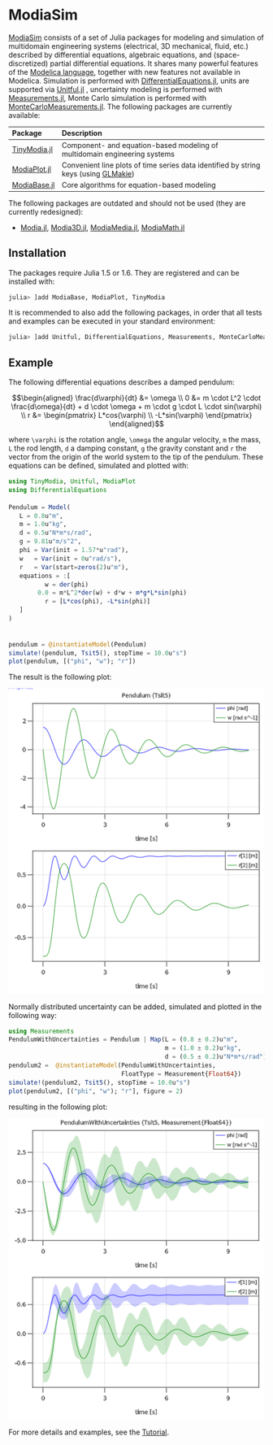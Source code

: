 # ModiaSim

[ModiaSim](https://github.com/ModiaSim) consists of a set of Julia packages for modeling and simulation of multidomain engineering systems (electrical, 3D mechanical, fluid, etc.) described by differential equations, algebraic equations, and (space-discretized) partial differential equations. It shares many powerful features of the
[Modelica language](https://www.modelica.org/modelicalanguage), together with new features not available in Modelica. Simulation is performed with [DifferentialEquations.jl](https://github.com/SciML/DifferentialEquations.jl), units are supported via [Unitful.jl](https://github.com/PainterQubits/Unitful.jl) , uncertainty modeling is performed with [Measurements.jl](https://github.com/JuliaPhysics/Measurements.jl), Monte Carlo simulation is performed with [MonteCarloMeasurements.jl](https://github.com/baggepinnen/MonteCarloMeasurements.jl). The following packages are currently available:

| Package                                                  | Description |
|:---------------------------------------------------------|:----------- |
| [TinyModia.jl](https://github.com/ModiaSim/TinyModia.jl) | Component- and equation-based modeling of multidomain engineering systems           |
| [ModiaPlot.jl](https://github.com/ModiaSim/ModiaPlot.jl) | Convenient line plots of time series data identified by string keys (using [GLMakie](https://github.com/JuliaPlots/GLMakie.jl)) |
| [ModiaBase.jl](https://github.com/ModiaSim/ModiaBase.jl) | Core algorithms for equation-based modeling                                         |

The following packages are outdated and should not be used (they are currently redesigned):

- [Modia.jl](https://github.com/ModiaSim/Modia.jl),
  [Modia3D.jl](https://github.com/ModiaSim/Modia3D.jl),
  [ModiaMedia.jl](https://github.com/ModiaSim/ModiaMedia.jl),
  [ModiaMath.jl](https://github.com/ModiaSim/ModiaMath.jl)


## Installation

The packages require Julia 1.5 or 1.6. They are registered and can be installed with:

```julia
julia> ]add ModiaBase, ModiaPlot, TinyModia
```


It is recommended to also add the following packages, in order that all tests and examples can be executed in your standard environment:

```julia
julia> ]add Unitful, DifferentialEquations, Measurements, MonteCarloMeasurements, Distributions
```

## Example

The following differential equations describes a damped pendulum:

```math
\begin{aligned}
 \frac{d\varphi}{dt} &= \omega \\
                   0 &= m \cdot L^2 \cdot \frac{d\omega}{dt} + d \cdot \omega + m \cdot g \cdot L \cdot sin(\varphi) \\
                   r &= \begin{pmatrix}
                           L*cos(\varphi) \\
                          -L*sin(\varphi)
                        \end{pmatrix}
\end{aligned}
```

where ``\varphi`` is the rotation angle, ``\omega`` the angular velocity,
``m`` the mass, ``L`` the rod length, ``d`` a damping constant,
``g`` the gravity constant and ``r`` the vector from the origin of the world system
to the tip of the pendulum. These equations can be defined, simulated and plotted with:

```julia
using TinyModia, Unitful, ModiaPlot
using DifferentialEquations

Pendulum = Model(
   L = 0.8u"m",
   m = 1.0u"kg",
   d = 0.5u"N*m*s/rad",
   g = 9.81u"m/s^2",
   phi = Var(init = 1.57*u"rad"),
   w   = Var(init = 0u"rad/s"),
   r   = Var(start=zeros(2)u"m"),
   equations = :[
          w = der(phi)
        0.0 = m*L^2*der(w) + d*w + m*g*L*sin(phi)
          r = [L*cos(phi), -L*sin(phi)]
   ]
)


pendulum = @instantiateModel(Pendulum)
simulate!(pendulum, Tsit5(), stopTime = 10.0u"s")
plot(pendulum, [("phi", "w"); "r"])
```

The result is the following plot:

![Pendulum-Figure](../resources/images/PendulumFigures.png)

Normally distributed uncertainty can be added, simulated and plotted
in the following way:

```julia
using Measurements
PendulumWithUncertainties = Pendulum | Map(L = (0.8 ± 0.2)u"m",
                                           m = (1.0 ± 0.2)u"kg",
                                           d = (0.5 ± 0.2)u"N*m*s/rad")
pendulum2 =  @instantiateModel(PendulumWithUncertainties,
                               FloatType = Measurement{Float64})
simulate!(pendulum2, Tsit5(), stopTime = 10.0u"s")
plot(pendulum2, [("phi", "w"); "r"], figure = 2)
```

resulting in the following plot:

![PendulumWithUncertainty](../resources/images/PendulumWithUncertainties.png)

For more details and examples, see the [Tutorial](https://modiasim.github.io/TinyModia.jl/stable/Tutorial.html).